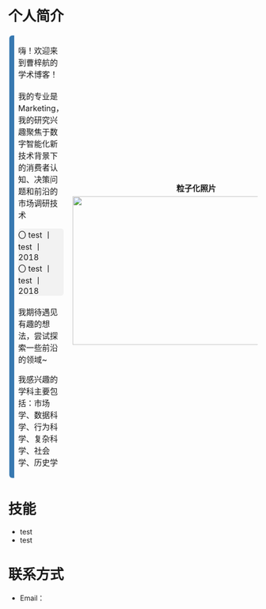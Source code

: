 # 个人简介

<table style="border-collapse: separate;">
    <tbody>
        <tr>
            <td style="border-top: 0px !important; border-bottom: 0px !important; border-right: 0px !important; border-left: 10px solid #3879B1 !important; border-radius: 6px !important; white-space: normal;">
                <p>
                    嗨！欢迎来到曹梓航的学术博客！<br>
                    <br>
                    我的专业是Marketing，我的研究兴趣聚焦于数字智能化新技术背景下的消费者认知、决策问题和前沿的市场调研技术<br>
                    <li style='background-color: #f2f2f2; border-top-left-radius: 6px;border-top-right-radius: 6px; display: flex; justify-content: center;list-style-position: inside;'>
                    	 〇 test 丨 test 丨 2018
                	</li>
                	<li style='background-color: #f2f2f2; border-bottom-left-radius: 6px;border-bottom-right-radius: 6px; display: flex; justify-content: center;list-style-position: inside;'>
                    	〇 test 丨 test 丨 2018
                	</li>
                    <br>
                    我期待遇见有趣的想法，尝试探索一些前沿的领域~
                </p>
                <p>
                    我感兴趣的学科主要包括：市场学、数据科学、行为科学、复杂科学、社会学、历史学
                </p>
            </td>
            <td style="border-top: 0px !important; border-bottom: 0px !important; border-left: 0px !important; border-right: 10px solid #3879B1 !important; border-radius: 6px !important; ">
                <p align='center' style="line-height: 1; margin-bottom: 8px; margin-top: 35px; font-weight: bold">
                    粒子化照片
                </p>
                <img src="https://img.czhread.asia/img/202306261616374.gif" width='500' height='300' style='padding-top: 0em;'>
            </td>
        </tr>
    </tbody>
</table>



# 技能

- test
- test

# 联系方式

- Email：







